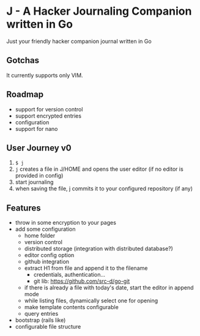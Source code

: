 # J - A Hacker Journaling Companion written in Go

Just your friendly hacker companion journal written in Go

## Gotchas

It currently supports only VIM.

## Roadmap

-   support for version control
-   support encrypted entries
-   configuration
-   support for nano

## User Journey v0

1.  `$ j`
2.  `j` creates a file in J/HOME and opens the user editor (if no editor is provided in config)
3.  start journaling
4.  when saving the file, j commits it to your configured repository (if any)

## Features

-   throw in some encryption to your pages
-   add some configuration
    -   home folder
    -   version control
    -   distributed storage (integration with distributed database?)
    -   editor config option
    -   github integration
    -   extract H1 from file and append it to the filename
        -   credentials, authentication...
        -   git lib: <https://github.com/src-d/go-git>
    -   if there is already a file with today's date, start the editor in append mode
    -   while listing files, dynamically select one for opening
    -   make template contents configurable
    -   query entries
-   bootstrap (rails like)
-   configurable file structure
